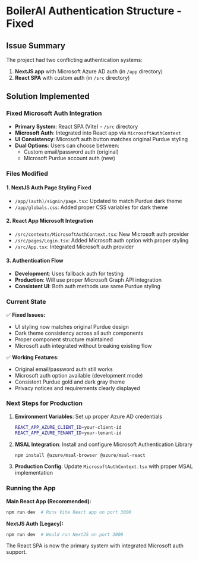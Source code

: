 # BoilerAI Authentication Structure - Fixed

## Issue Summary
The project had two conflicting authentication systems:
1. **NextJS app** with Microsoft Azure AD auth (in `/app` directory)
2. **React SPA** with custom auth (in `/src` directory)

## Solution Implemented

### Fixed Microsoft Auth Integration
- **Primary System**: React SPA (Vite) - `/src` directory
- **Microsoft Auth**: Integrated into React app via `MicrosoftAuthContext`
- **UI Consistency**: Microsoft auth button matches original Purdue styling
- **Dual Options**: Users can choose between:
  - Custom email/password auth (original)
  - Microsoft Purdue account auth (new)

### Files Modified

#### 1. NextJS Auth Page Styling Fixed
- `/app/(auth)/signin/page.tsx`: Updated to match Purdue dark theme
- `/app/globals.css`: Added proper CSS variables for dark theme

#### 2. React App Microsoft Integration
- `/src/contexts/MicrosoftAuthContext.tsx`: New Microsoft auth provider
- `/src/pages/Login.tsx`: Added Microsoft auth option with proper styling
- `/src/App.tsx`: Integrated Microsoft auth provider

#### 3. Authentication Flow
- **Development**: Uses fallback auth for testing
- **Production**: Will use proper Microsoft Graph API integration
- **Consistent UI**: Both auth methods use same Purdue styling

### Current State

✅ **Fixed Issues:**
- UI styling now matches original Purdue design
- Dark theme consistency across all auth components
- Proper component structure maintained
- Microsoft auth integrated without breaking existing flow

✅ **Working Features:**
- Original email/password auth still works
- Microsoft auth option available (development mode)
- Consistent Purdue gold and dark gray theme
- Privacy notices and requirements clearly displayed

### Next Steps for Production

1. **Environment Variables**: Set up proper Azure AD credentials
   ```bash
   REACT_APP_AZURE_CLIENT_ID=your-client-id
   REACT_APP_AZURE_TENANT_ID=your-tenant-id
   ```

2. **MSAL Integration**: Install and configure Microsoft Authentication Library
   ```bash
   npm install @azure/msal-browser @azure/msal-react
   ```

3. **Production Config**: Update `MicrosoftAuthContext.tsx` with proper MSAL implementation

### Running the App

**Main React App (Recommended):**
```bash
npm run dev  # Runs Vite React app on port 3000
```

**NextJS Auth (Legacy):**
```bash
npm run dev  # Would run NextJS on port 3000
```

The React SPA is now the primary system with integrated Microsoft auth support.